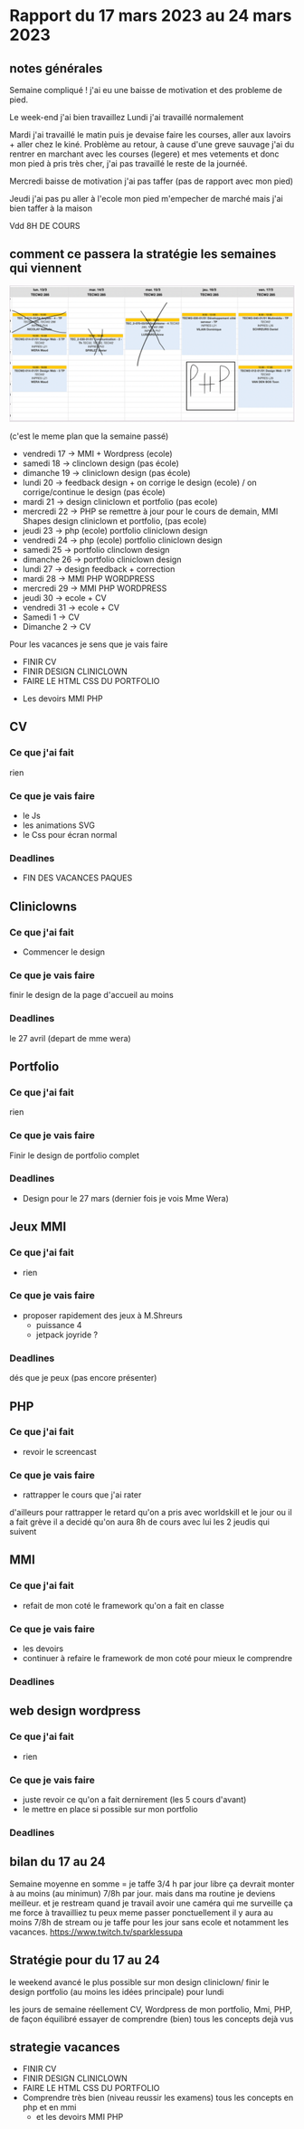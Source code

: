 # Rapport du 17 mars 2023 au 24 mars 2023

## notes générales
Semaine compliqué ! j'ai eu une baisse de motivation et des probleme de pied.

Le week-end j'ai bien travaillez
Lundi j'ai travaillé normalement

Mardi j'ai travaillé le matin puis je devaise faire les courses, aller aux lavoirs + aller chez le kiné. Problème au retour, à cause d'une greve sauvage j'ai du rentrer en marchant avec les courses (legere) et mes vetements et donc mon pied à pris très cher, j'ai pas travaillé le reste de la journéé.

Mercredi baisse de motivation j'ai pas taffer (pas de rapport avec mon pied)

Jeudi j'ai pas pu aller à l'ecole mon pied m'empecher de marché mais j'ai bien taffer à la maison

Vdd 8H DE COURS


## comment ce passera la stratégie les semaines qui viennent
<img src="./img.png" alt="horaire de cours">

(c'est le meme plan que la semaine passé)

- vendredi 17 ->  MMI + Wordpress (ecole)
- samedi 18 -> clinclown design (pas école)
- dimanche 19 -> cliniclown design (pas école)
- lundi 20 -> feedback design + on corrige le design (ecole) / on corrige/continue le design (pas école)
- mardi 21  -> design cliniclown et portfolio (pas ecole)
- mercredi 22 ->  PHP se remettre à jour pour le cours de demain, MMI Shapes design cliniclown et portfolio, (pas ecole)
- jeudi 23  -> php (ecole) portfolio cliniclown design
- vendredi 24 -> php (ecole) portfolio cliniclown design
- samedi 25 ->  portfolio clinclown design
- dimanche 26 -> portfolio cliniclown design
- lundi 27 -> design feedback + correction
- mardi 28 -> MMI PHP WORDPRESS
- mercredi 29 -> MMI PHP WORDPRESS
- jeudi 30 -> ecole + CV
- vendredi 31 -> ecole + CV
- Samedi 1 -> CV
- Dimanche 2 -> CV

Pour les vacances je sens que je vais faire
- FINIR CV
- FINIR DESIGN CLINICLOWN
- FAIRE LE HTML CSS DU PORTFOLIO
+ Les devoirs MMI PHP


## CV
### Ce que j'ai fait
rien
### Ce que je vais faire
- le Js
- les animations SVG
- le Css pour écran normal

### Deadlines
- FIN DES VACANCES PAQUES

## Cliniclowns
### Ce que j'ai fait
- Commencer le design
### Ce que je vais faire
finir le design de la page d'accueil au moins
### Deadlines
le 27 avril (depart de mme wera)

## Portfolio
### Ce que j'ai fait
rien 
### Ce que je vais faire
Finir le design de portfolio complet
### Deadlines
- Design pour le 27 mars (dernier fois je vois Mme Wera)

## Jeux MMI
### Ce que j'ai fait
- rien
### Ce que je vais faire
- proposer rapidement des jeux à M.Shreurs
    - puissance 4
    - jetpack joyride ?
### Deadlines
dés que je peux (pas encore présenter)

## PHP
### Ce que j'ai fait
- revoir le screencast
### Ce que je vais faire
- rattrapper le cours que j'ai rater 


d'ailleurs pour rattrapper le retard qu'on a pris avec worldskill et le jour ou il a fait grève il a decidé qu'on aura 8h de cours avec lui les 2 jeudis qui suivent

## MMI
### Ce que j'ai fait
- refait de mon coté le framework qu'on a fait en classe
### Ce que je vais faire
- les devoirs
- continuer à refaire le framework de mon coté pour mieux le comprendre
### Deadlines

## web design wordpress
### Ce que j'ai fait
- rien
### Ce que je vais faire
- juste revoir ce qu'on a fait dernirement (les 5 cours d'avant)
- le mettre en place si possible sur mon portfolio
### Deadlines


## bilan du 17 au 24
Semaine moyenne en somme = je taffe 3/4 h par jour libre ça devrait monter à au moins (au minimun) 7/8h par jour.
mais dans ma routine je deviens meilleur. et je restream quand je travail avoir une caméra qui me surveille ça me force à travailliez tu peux meme passer ponctuellement il y aura au moins 7/8h de stream ou je taffe pour les jour sans ecole et notamment les vacances. https://www.twitch.tv/sparklessupa

## Stratégie pour du 17 au 24
le weekend avancé le plus possible sur mon design cliniclown/ finir le design portfolio (au moins les idées principale) pour lundi

les jours de semaine réellement CV, Wordpress de mon portfolio, Mmi, PHP, de façon équilibré essayer de comprendre (bien) tous les concepts dejà vus

## strategie vacances
- FINIR CV
- FINIR DESIGN CLINICLOWN
- FAIRE LE HTML CSS DU PORTFOLIO
- Comprendre très bien (niveau reussir les examens) tous les concepts en php et en mmi
  - et les devoirs MMI PHP





